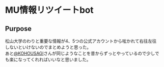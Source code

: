 # MU情報リツイートbot

## Purpose
松山大学のわりと重要な情報が4、5つの公式アカウントから呟かれて右往左往しないといけないのでまとめようと思った。<br>
あと[@KOHOUSAGI](https://twitter.com/KOHOUSAGI)さんが同じようなことを昔からずっとやっているので少しでも楽になってくれればいいなと思いました。

